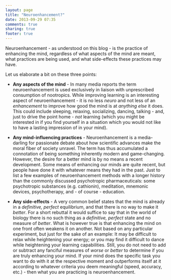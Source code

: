 ```yaml
---
layout: page
title: "Neuroenhancement?"
date: 2013-09-29 07:35
comments: true
sharing: true
footer: true
---
```


Neuroenhancement - as understood on this blog - is the practice of enhancing the mind, regardless of what aspects of the mind are meant, what practices are being used, and what side-effects these practices may have.

Let us elaborate a bit on these three points:

* **Any aspects of the mind** - In many media reports the term neuroenhancement is used exclusively in liaison with unprescribed consumption of nootropics. While improving learning is an interesting aspect of neuroenhancement - it is no less *neuro* and not less of an *enhancement* to improve how good the mind is at *anything else* it does. This could include sleeping, relaxing, socializing, dancing, talking - and, just to drive the point home - *not* learning (which you might be interested in if you find yourself in a situation which you would not like to have a lasting impression of in your mind).

* **Any mind-influencing practices** - Neuroenhancement is a media-darling for passionate debate about how scientific advances make the moral fiber of society unravel. The term has thus accumulated a connotation of being something inherently modern and game-changing. However, the desire for a better mind is by no means a recent development. Some means of enhancing our minds are quite recent, but people have done it with whatever means they had in the past. Just to list a few examples of neuroenhancement methods with a longer history than the commonly discussed psychotropic pharmaceuticals: some psychotropic substances (e.g. cathionin), meditation, mnemonic devices, psychotherapy, and - of course - education.

* **Any side-effects** - A very common belief states that the mind is already in a *definitive, perfect* equilibrium, and that there is no way to make it *better*. For a short rebuttal it would suffice to say that in the world of biology there is no such thing as a *definitive, perfect* state and no measure of *better*. What is however true is that enhancing the mind on one front often weakens it on another. Not based on any particular experiment, but just for the sake of an example: It may be difficult to relax while heightening your energy; or you may find it difficult to dance while heightening your learning capabilities. Still, you do not need to add or subtract any fanciful measures of *worse* or *better* to determine if you are truly enhancing your mind. If your mind does the specific task you want to do with it at the respective moment and outperforms itself at it according to whatever criteria you deem meaningful (speed, accuracy, etc.) - then what you are practicing is neuroenhancement.
